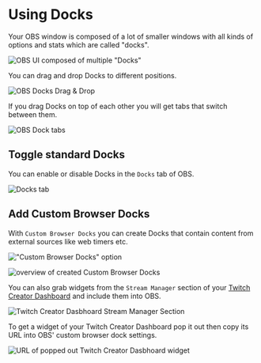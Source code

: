 # Using Docks
Your OBS window is composed of a lot of smaller windows with all kinds of options and stats which are called "docks". 

![OBS UI composed of multiple "Docks"](./assets/obs-docks.png)

You can drag and drop Docks to different positions. 

![OBS Docks Drag & Drop](./assets/dock-drag-and-drop.png)

If you drag Docks on top of each other you will get tabs that switch between them.

![OBS Dock tabs](./assets/dock-tabs.png)

## Toggle standard Docks
You can enable or disable Docks in the `Docks` tab of OBS.

![Docks tab](./assets/custom-browser-docks.png)

## Add Custom Browser Docks
With `Custom Browser Docks` you can create Docks that contain content from external sources like web timers etc.

!["Custom Browser Docks" option](./assets/custom-browser-docks.png)

![overview of created Custom Browser Docks](./assets/docks-list.png)

You can also grab widgets from the `Stream Manager` section of your [Twitch Creator Dashboard](https://dashboard.twitch.tv) and include them into OBS.

![Twitch Creator Dasbhoard Stream Manager Section](./assets/dashboard-widgets.png)

To get a widget of your Twitch Creator Dashboard pop it out then copy its URL into OBS' custom browser dock settings.

![URL of popped out Twitch Creator Dasbhoard widget](./assets/popout-widgets.png)